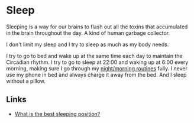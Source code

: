 # Sleep

Sleeping is a way for our brains to flash out all the toxins that accumulated in the brain throughout the day. A kind of human garbage collector.

I don't limit my sleep and I try to sleep as much as my body needs.

I try to go to bed and wake up at the same time each day to maintain the Circadian rhythm. I try to go to sleep at 22:00 and waking up at 6:00 every morning, making sure I go through my [night/morning routines](../focusing/habits.md) fully. I never use my phone in bed and always charge it away from the bed. And I sleep without a pillow.

## Links

- [What is the best sleeping position?](https://www.youtube.com/watch?v=or03pT-D8cQ)